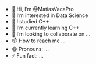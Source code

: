 - 👋 Hi, I’m @MatiasVacaPro
- 👀 I’m interested in Data Science
- 🌱 I studied C++
- 🌱 I’m currently learning C++
- 💞️ I’m looking to collaborate on ...
- 📫 How to reach me ...
- 😄 Pronouns: ...
- ⚡ Fun fact: ...

<!--
MatiasVacaPro/MatiasVacaPro is a ✨ special ✨ repository because its `README.md` (this file) appears on your GitHub profile.
You can click the Preview link to take a look at your changes.
-->
